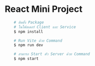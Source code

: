 # React Mini Project

```bash
    # ติดตั้ง Package 
    # ในโฟลเดอร์ Client และ Service
    $ npm install

    # Run Vite ด้วย Command
    $ npm run dev

    # สามารถ Start ตัว Server ด้วย Command 
    $ npm start 

```